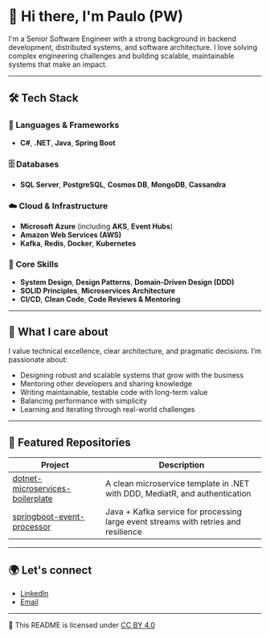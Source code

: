 # 👋 Hi there, I'm Paulo (PW)

I'm a Senior Software Engineer with a strong background in backend development, distributed systems, and software architecture. I love solving complex engineering challenges and building scalable, maintainable systems that make an impact.

---

## 🛠️ Tech Stack

### 🧩 Languages & Frameworks
- **C#**, **.NET**, **Java**, **Spring Boot**

### 🗄️ Databases
- **SQL Server**, **PostgreSQL**, **Cosmos DB**, **MongoDB**, **Cassandra**

### ☁️ Cloud & Infrastructure
- **Microsoft Azure** (including **AKS**, **Event Hubs**)
- **Amazon Web Services (AWS)**
- **Kafka**, **Redis**, **Docker**, **Kubernetes**

### 🧠 Core Skills
- **System Design**, **Design Patterns**, **Domain-Driven Design (DDD)**
- **SOLID Principles**, **Microservices Architecture**
- **CI/CD**, **Clean Code**, **Code Reviews & Mentoring**

---

## 🧩 What I care about

I value technical excellence, clear architecture, and pragmatic decisions. I’m passionate about:

- Designing robust and scalable systems that grow with the business
- Mentoring other developers and sharing knowledge
- Writing maintainable, testable code with long-term value
- Balancing performance with simplicity
- Learning and iterating through real-world challenges

---

## 📌 Featured Repositories

| Project | Description |
|--------|-------------|
| [dotnet-microservices-boilerplate](https://github.com/paulomontori/dotnet-microservices-boilerplate) | A clean microservice template in .NET with DDD, MediatR, and authentication |
| [springboot-event-processor](https://github.com/paulomontori/springboot-event-processor) | Java + Kafka service for processing large event streams with retries and resilience |

---

## 🌍 Let's connect
- [LinkedIn](https://www.linkedin.com/in/paulo-r-b3566524)
- [Email](mailto:paulo.montori@gmail.com)

---

📄 This README is licensed under [CC BY 4.0](https://creativecommons.org/licenses/by/4.0/)
